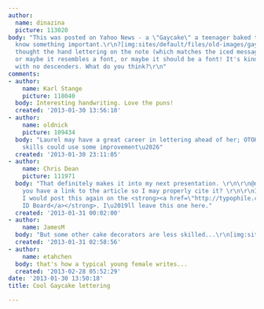 ```yaml
---
author:
  name: dinazina
  picture: 113020
body: "This was posted on Yahoo News - a \"Gaycake\" a teenager baked to let her parents
  know something important.\r\n?[img:sites/default/files/old-images/gayke2_4639.jpg]\r\nI
  thought the hand lettering on the note (which matches the iced message) was unique,
  or maybe it resembles a font, or maybe it should be a font! It's kind of a unicase
  with no descenders. What do you think?\r\n"
comments:
- author:
    name: Karl Stange
    picture: 118040
  body: Interesting handwriting. Love the puns!
  created: '2013-01-30 13:56:10'
- author:
    name: oldnick
    picture: 109434
  body: "Laurel may have a great career in lettering ahead of her; OTOH, her cake-making
    skills could use some improvement\u2026"
  created: '2013-01-30 23:11:05'
- author:
    name: Chris Dean
    picture: 111971
  body: "That definitely makes it into my next presentation. \r\n\r\n@dinazina: Do
    you have a link to the article so I may properly cite it? \r\n\r\nIn addition,
    I would post this again on the <strong><a href=\"http://typophile.com/typeid\">Type
    ID Board</a></strong>. I\u2019ll leave this one here."
  created: '2013-01-31 00:02:00'
- author:
    name: JamesM
  body: "But some other cake decorators are less skilled...\r\n[img:sites/default/files/old-images/cake1_4701.jpg]\r\n[img:sites/default/files/old-images/cake2_3847.jpg]"
  created: '2013-01-31 02:58:56'
- author:
    name: etahchen
  body: that's how a typical young female writes...
  created: '2013-02-28 05:52:29'
date: '2013-01-30 13:50:18'
title: Cool Gaycake lettering

---
```

